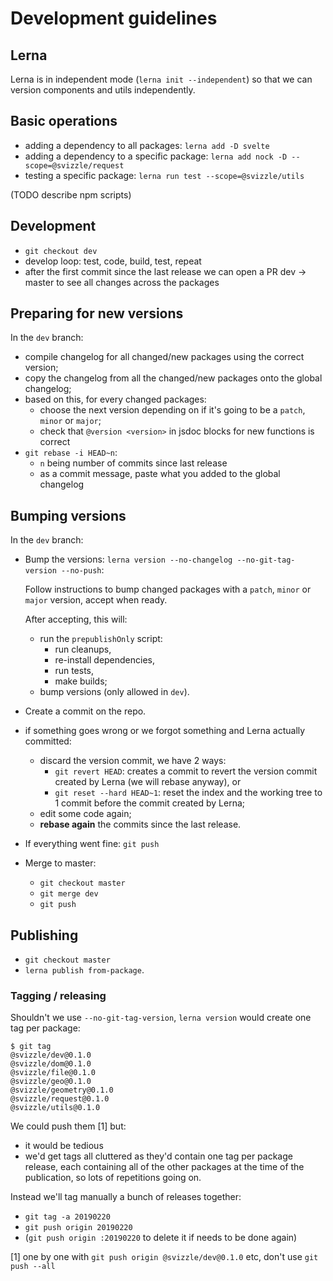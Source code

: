 # Development guidelines

## Lerna

Lerna is in independent mode (`lerna init --independent`) so that we can version components and utils independently.

## Basic operations

- adding a dependency to all packages: `lerna add -D svelte`
- adding a dependency to a specific package: `lerna add nock -D --scope=@svizzle/request`
- testing a specific package: `lerna run test --scope=@svizzle/utils`

(TODO describe npm scripts)

## Development

- `git checkout dev`
- develop loop: test, code, build, test, repeat
- after the first commit since the last release we can open a PR dev -> master to see all changes across the packages

## Preparing for new versions

In the `dev` branch:

- compile changelog for all changed/new packages using the correct version;
- copy the changelog from all the changed/new packages onto the global changelog;
- based on this, for every changed packages:
   - choose the next version depending on if it's going to be a `patch`, `minor` or `major`;
   - check that `@version <version>` in jsdoc blocks for new functions is correct
- `git rebase -i HEAD~n`:
   - `n` being number of commits since last release
   - as a commit message, paste what you added to the global changelog

## Bumping versions

In the `dev` branch:

- Bump the versions: `lerna version --no-changelog --no-git-tag-version --no-push`:

  Follow instructions to bump changed packages with a `patch`, `minor` or `major` version, accept when ready.

  After accepting, this will:

  - run the `prepublishOnly` script:
    - run cleanups,
    - re-install dependencies,
    - run tests,
    - make builds;
  - bump versions (only allowed in `dev`).

- Create a commit on the repo.

- if something goes wrong or we forgot something and Lerna actually committed:
   - discard the version commit, we have 2 ways:
      - `git revert HEAD`: creates a commit to revert the version commit created by Lerna (we will rebase anyway), or
      - `git reset --hard HEAD~1`: reset the index and the working tree to 1 commit before the commit created by Lerna;
   - edit some code again;
   - **rebase again** the commits since the last release.

- If everything went fine: `git push`

- Merge to master:
   - `git checkout master`
   - `git merge dev`
   - `git push`

## Publishing

- `git checkout master`
- `lerna publish from-package`.

### Tagging / releasing

Shouldn't we use `--no-git-tag-version`, `lerna version` would create one tag per package:

```
$ git tag
@svizzle/dev@0.1.0
@svizzle/dom@0.1.0
@svizzle/file@0.1.0
@svizzle/geo@0.1.0
@svizzle/geometry@0.1.0
@svizzle/request@0.1.0
@svizzle/utils@0.1.0
```

We could push them [1] but:
- it would be tedious
- we'd get tags all cluttered as they'd contain one tag per package release, each containing all of the other packages at the time of the publication, so lots of repetitions going on.

Instead we'll tag manually a bunch of releases together:

- `git tag -a 20190220`
- `git push origin 20190220`
- (`git push origin :20190220` to delete it if needs to be done again)

[1] one by one with `git push origin @svizzle/dev@0.1.0` etc, don't use `git push --all`
